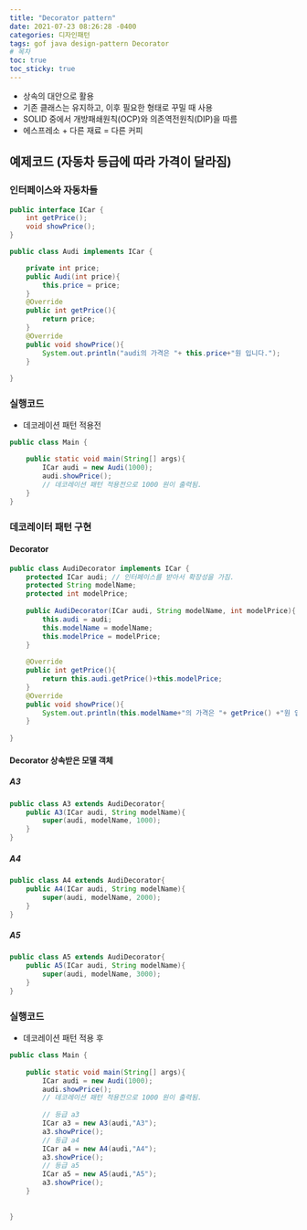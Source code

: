 ```yaml
---
title: "Decorator pattern"
date: 2021-07-23 08:26:28 -0400
categories: 디자인패턴
tags: gof java design-pattern Decorator
# 목차
toc: true  
toc_sticky: true
---
```


- 상속의 대안으로 활용
- 기존 클래스는 유지하고, 이후 필요한 형태로 꾸밀 때 사용
- SOLID 중에서 개방패쇄원칙(OCP)와 의존역전원칙(DIP)을 따름
- 에스프레소 + 다른 재료 = 다른 커피
## 예제코드 (자동차 등급에 따라 가격이 달라짐)

### 인터페이스와 자동차들
```java
public interface ICar {
    int getPrice();
    void showPrice();
}
```

```java
public class Audi implements ICar {

    private int price;
    public Audi(int price){
        this.price = price;
    }
    @Override
    public int getPrice(){
        return price;
    }
    @Override
    public void showPrice(){
    	System.out.println("audi의 가격은 "+ this.price+"원 입니다.");
    }
    
}
```
### 실행코드
- 데코레이션 패턴 적용전
```java
public class Main {

    public static void main(String[] args){
    	ICar audi = new Audi(1000);
    	audi.showPrice();
    	// 데코레이션 패턴 적용전으로 1000 원이 출력됨.
    }
}
```

### 데코레이터  패턴 구현
#### Decorator
```java
public class AudiDecorator implements ICar {
    protected ICar audi; // 인터페이스를 받아서 확장성을 가짐.
    protected String modelName;
    protected int modelPrice;
    
    public AudiDecorator(ICar audi, String modelName, int modelPrice){
        this.audi = audi;
        this.modelName = modelName;
        this.modelPrice = modelPrice;
    }
    
    @Override
    public int getPrice(){
        return this.audi.getPrice()+this.modelPrice;
    }
    @Override
    public void showPrice(){
        System.out.println(this.modelName+"의 가격은 "+ getPrice() +"원 입니다.");
    }
    
}
```

#### Decorator 상속받은 모델 객체
##### A3
```java
public class A3 extends AudiDecorator{
    public A3(ICar audi, String modelName){
        super(audi, modelName, 1000);
    }
}
```        
##### A4
```java
public class A4 extends AudiDecorator{
    public A4(ICar audi, String modelName){
        super(audi, modelName, 2000);
    }
}
``` 
##### A5
```java
public class A5 extends AudiDecorator{
    public A5(ICar audi, String modelName){
        super(audi, modelName, 3000);
    }
}
```

### 실행코드
- 데코레이션 패턴 적용 후
```java
public class Main {
   
    public static void main(String[] args){
    	ICar audi = new Audi(1000);
    	audi.showPrice();
    	// 데코레이션 패턴 적용전으로 1000 원이 출력됨.
        
        // 등급 a3
        ICar a3 = new A3(audi,"A3");
        a3.showPrice();
        // 등급 a4
        ICar a4 = new A4(audi,"A4");
        a3.showPrice();
        // 등급 a5
        ICar a5 = new A5(audi,"A5");
        a3.showPrice();
    }
    
    
}
```




